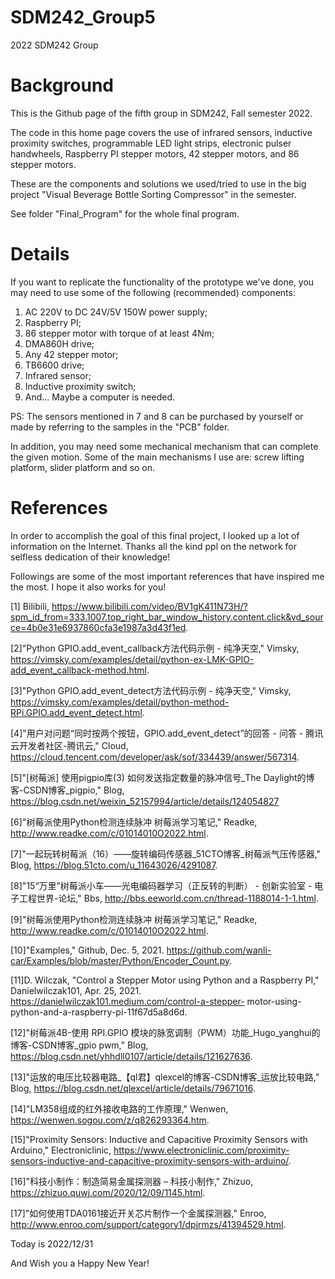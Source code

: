# SDM242_Group5
2022 SDM242 Group
# Background
This is the Github page of the fifth group in SDM242, Fall semester 2022.

The code in this home page covers the use of infrared sensors, inductive proximity switches, programmable LED light strips, electronic pulser handwheels, Raspberry PI stepper motors, 42 stepper motors, and 86 stepper motors.

These are the components and solutions we used/tried to use in the big project "Visual Beverage Bottle Sorting Compressor" in the semester.

See folder "Final_Program" for the whole final program.

# Details
If you want to replicate the functionality of the prototype we've done, you may need to use some of the following (recommended) components:

1. AC 220V to DC 24V/5V 150W power supply;
2. Raspberry PI;
3. 86 stepper motor with torque of at least 4Nm;
4. DMA860H drive;
5. Any 42 stepper motor;
6. TB6600 drive;
7. Infrared sensor;
8. Inductive proximity switch;
9. And... Maybe a computer is needed.

PS: The sensors mentioned in 7 and 8 can be purchased by yourself or made by referring to the samples in the "PCB" folder.

In addition, you may need some mechanical mechanism that can complete the given motion. Some of the main mechanisms I use are: screw lifting platform, slider platform and so on.

# References
In order to accomplish the goal of this final project, I looked up a lot of information on the Internet. Thanks all the kind ppl on the network for selfless dedication of their knowledge!

Followings are some of the most important references that have inspired me the most. I hope it also works for you!

[1]  Bilibili, https://www.bilibili.com/video/BV1gK411N73H/?spm_id_from=333.1007.top_right_bar_window_history.content.click&vd_source=4b0e31e6937860cfa3e1987a3d43f1ed.

[2]"Python GPIO.add_event_callback方法代码示例 - 纯净天空,"   Vimsky, https://vimsky.com/examples/detail/python-ex-LMK-GPIO-add_event_callback-method.html.

[3]"Python GPIO.add_event_detect方法代码示例 - 纯净天空,"   Vimsky, https://vimsky.com/examples/detail/python-method-RPi.GPIO.add_event_detect.html.

[4]"用户对问题“同时按两个按钮，GPIO.add_event_detect”的回答 - 问答 - 腾讯云开发者社区-腾讯云,"   Cloud, https://cloud.tencent.com/developer/ask/sof/334439/answer/567314.

[5]"[树莓派] 使用pigpio库(3) 如何发送指定数量的脉冲信号_The Daylight的博客-CSDN博客_pigpio,"   Blog, https://blog.csdn.net/weixin_52157994/article/details/124054827

[6]"树莓派使用Python检测连续脉冲 树莓派学习笔记,"   Readke, http://www.readke.com/c/01014010O2022.html.

[7]"一起玩转树莓派（16）——旋转编码传感器_51CTO博客_树莓派气压传感器,"   Blog, https://blog.51cto.com/u_11643026/4291087.

[8]"15“万里”树莓派小车——光电编码器学习（正反转的判断） - 创新实验室 - 电子工程世界-论坛,"   Bbs, http://bbs.eeworld.com.cn/thread-1188014-1-1.html.

[9]"树莓派使用Python检测连续脉冲 树莓派学习笔记,"   Readke, http://www.readke.com/c/01014010O2022.html.

[10]"Examples,"   Github, Dec. 5, 2021. https://github.com/wanli-car/Examples/blob/master/Python/Encoder_Count.py.

[11]D. Wilczak, "Control a Stepper Motor using Python and a Raspberry PI,"   Danielwilczak101, Apr. 25, 2021. https://danielwilczak101.medium.com/control-a-stepper-
motor-using-python-and-a-raspberry-pi-11f67d5a8d6d.

[12]"树莓派4B-使用 RPI.GPIO 模块的脉宽调制（PWM）功能_Hugo_yanghui的博客-CSDN博客_gpio pwm,"   Blog, https://blog.csdn.net/yhhdll0107/article/details/121627636.

[13]"运放的电压比较器电路_【ql君】qlexcel的博客-CSDN博客_运放比较电路,"   Blog, https://blog.csdn.net/qlexcel/article/details/79671016.

[14]"LM358组成的红外接收电路的工作原理,"   Wenwen, https://wenwen.sogou.com/z/q826293364.htm.

[15]"Proximity Sensors: Inductive and Capacitive Proximity Sensors with Arduino,"   Electroniclinic, https://www.electroniclinic.com/proximity-sensors-inductive-and-capacitive-proximity-sensors-with-arduino/.

[16]"科技小制作：制造简易金属探测器 – 科技小制作,"   Zhizuo, https://zhizuo.quwj.com/2020/12/09/1145.html.

[17]"如何使用TDA0161接近开关芯片制作一个金属探测器,"   Enroo, http://www.enroo.com/support/category1/dpjrmzs/41394529.html.



Today is 2022/12/31

And Wish you a Happy New Year!
